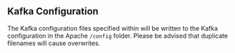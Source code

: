 Kafka Configuration
---

The Kafka configuration files specified within will be written to the Kafka configuration in the Apache `/config` folder. Please be advised that duplicate filenames will cause overwrites. 